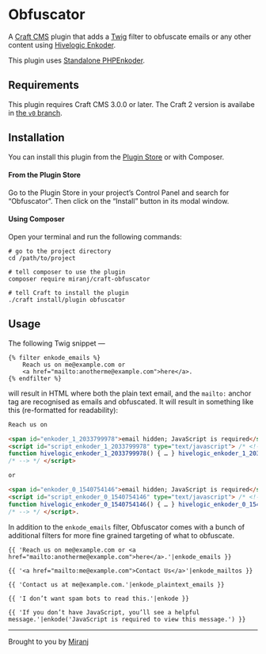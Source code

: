 Obfuscator
==========

A [Craft CMS][craft] plugin that adds a [Twig][twig] filter to obfuscate emails or any other content using [Hivelogic Enkoder][he].

[craft]:http://buildwithcraft.com/
[twig]:http://twig.sensiolabs.org/
[he]:http://hivelogic.com/enkoder/

This plugin uses [Standalone PHPEnkoder][sp].

[sp]: https://github.com/jnicol/standalone-phpenkoder


Requirements
------------
This plugin requires Craft CMS 3.0.0 or later. The Craft 2 version is availabe in [the `v0` branch](https://github.com/miranj/craft-obfuscator/tree/v0).



Installation
------------

You can install this plugin from the [Plugin Store][ps] or with Composer.

[ps]:https://plugins.craftcms.com/

#### From the Plugin Store
Go to the Plugin Store in your project’s Control Panel and search for “Obfuscator”.
Then click on the “Install” button in its modal window.

#### Using Composer
Open your terminal and run the following commands:

    # go to the project directory
    cd /path/to/project
    
    # tell composer to use the plugin
    composer require miranj/craft-obfuscator
    
    # tell Craft to install the plugin
    ./craft install/plugin obfuscator
    


Usage
-----

The following Twig snippet —

```twig
{% filter enkode_emails %}
    Reach us on me@example.com or
    <a href="mailto:anotherme@example.com">here</a>.
{% endfilter %}
```

will result in HTML where both the plain text email, and the `mailto:`
anchor tag are recognised as emails and obfuscated. It will result in something
like this (re-formatted for readability):

```html
Reach us on

<span id="enkoder_1_2033799978">email hidden; JavaScript is required</span>
<script id="script_enkoder_1_2033799978" type="text/javascript"> /* <!-- */
function hivelogic_enkoder_1_2033799978() { … } hivelogic_enkoder_1_2033799978();
/* --> */ </script>

or

<span id="enkoder_0_1540754146">email hidden; JavaScript is required</span>
<script id="script_enkoder_0_1540754146" type="text/javascript"> /* <!-- */
function hivelogic_enkoder_0_1540754146() { … } hivelogic_enkoder_0_1540754146();
/* --> */ </script>.
```

In addition to the `enkode_emails` filter, Obfuscator comes with a bunch of additional
filters for more fine grained targeting of what to obfuscate.

```twig
{{ 'Reach us on me@example.com or <a href="mailto:anotherme@example.com">here</a>.'|enkode_emails }}

{{ '<a href="mailto:me@example.com">Contact Us</a>'|enkode_mailtos }}

{{ 'Contact us at me@example.com.'|enkode_plaintext_emails }}

{{ 'I don’t want spam bots to read this.'|enkode }}

{{ 'If you don’t have JavaScript, you’ll see a helpful message.'|enkode('JavaScript is required to view this message.') }}
```

---

Brought to you by [Miranj](https://miranj.in/)
